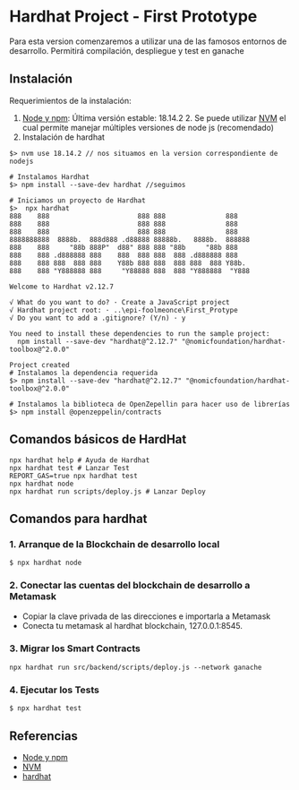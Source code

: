 # Hardhat Project - First Prototype

Para esta version comenzaremos a utilizar una de las famosos entornos de desarrollo. Permitirá compilación, despliegue y test en ganache

## Instalación

Requerimientos de la instalación:
1. [Node y npm](https://nodejs.org/en/): Última versión estable: 18.14.2
   2. Se puede utilizar [NVM](https://github.com/nvm-sh/nvm) el cual permite manejar múltiples versiones de node js (recomendado)
2. Instalación de hardhat
```shell
$> nvm use 18.14.2 // nos situamos en la version correspondiente de nodejs

# Instalamos Hardhat
$> npm install --save-dev hardhat //seguimos

# Iniciamos un proyecto de Hardhat
$>  npx hardhat
888    888                      888 888               888
888    888                      888 888               888
888    888                      888 888               888
8888888888  8888b.  888d888 .d88888 88888b.   8888b.  888888
888    888     "88b 888P"  d88" 888 888 "88b     "88b 888
888    888 .d888888 888    888  888 888  888 .d888888 888
888    888 888  888 888    Y88b 888 888  888 888  888 Y88b.
888    888 "Y888888 888     "Y88888 888  888 "Y888888  "Y888

Welcome to Hardhat v2.12.7

√ What do you want to do? · Create a JavaScript project
√ Hardhat project root: · ..\epi-foolmeonce\First_Protype
√ Do you want to add a .gitignore? (Y/n) · y

You need to install these dependencies to run the sample project:
  npm install --save-dev "hardhat@^2.12.7" "@nomicfoundation/hardhat-toolbox@^2.0.0"

Project created
# Instalamos la dependencia requerida
$> npm install --save-dev "hardhat@^2.12.7" "@nomicfoundation/hardhat-toolbox@^2.0.0"

# Instalamos la biblioteca de OpenZepellin para hacer uso de librerías
$> npm install @openzeppelin/contracts
```



## Comandos básicos de HardHat

```shell
npx hardhat help # Ayuda de Hardhat
npx hardhat test # Lanzar Test
REPORT_GAS=true npx hardhat test
npx hardhat node
npx hardhat run scripts/deploy.js # Lanzar Deploy
```

## Comandos para hardhat
### 1. Arranque de la Blockchain de desarrollo local

`$ npx hardhat node`

### 2. Conectar las cuentas del blockchain de desarrollo a Metamask

- Copiar la clave privada de las direcciones e importarla a Metamask
- Conecta tu metamask al hardhat blockchain, 127.0.0.1:8545.

### 3. Migrar los Smart Contracts

`npx hardhat run src/backend/scripts/deploy.js --network ganache`

### 4. Ejecutar los Tests

`$ npx hardhat test`

## Referencias

- [Node y npm](https://nodejs.org/en/)
- [NVM](https://github.com/nvm-sh/nvm)
- [hardhat](https://www.npmjs.com/package/hardhat?activeTab=readme)
